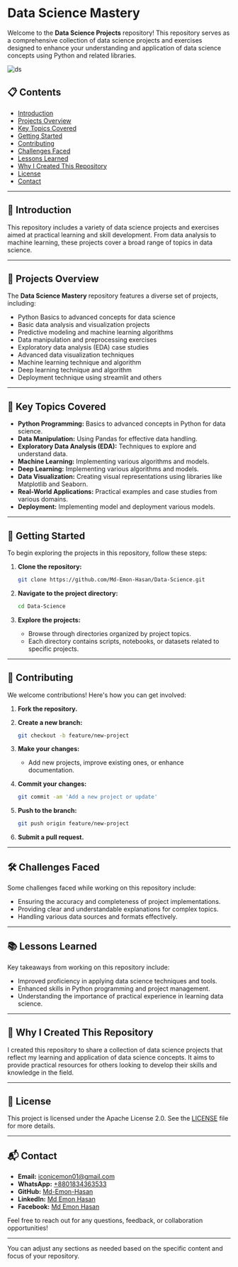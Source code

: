 # Data Science Mastery

Welcome to the **Data Science Projects** repository! This repository serves as a comprehensive collection of data science projects and exercises designed to enhance your understanding and application of data science concepts using Python and related libraries.

![ds](https://github.com/user-attachments/assets/7ce72c23-1d5c-45ec-a5e1-21dffc54e3b5)

## 📋 Contents

- [Introduction](#introduction)
- [Projects Overview](#projects-overview)
- [Key Topics Covered](#key-topics-covered)
- [Getting Started](#getting-started)
- [Contributing](#contributing)
- [Challenges Faced](#challenges-faced)
- [Lessons Learned](#lessons-learned)
- [Why I Created This Repository](#why-i-created-this-repository)
- [License](#license)
- [Contact](#contact)

---

## 📖 Introduction

This repository includes a variety of data science projects and exercises aimed at practical learning and skill development. From data analysis to machine learning, these projects cover a broad range of topics in data science.

---

## 📘 Projects Overview

The **Data Science Mastery** repository features a diverse set of projects, including:

- Python Basics to advanced concepts for data science
- Basic data analysis and visualization projects
- Predictive modeling and machine learning algorithms
- Data manipulation and preprocessing exercises
- Exploratory data analysis (EDA) case studies
- Advanced data visualization techniques
- Machine learning technique and algorithm
- Deep learning technique and algorithm
- Deployment technique using streamlit and others

---

## 🔑 Key Topics Covered

- **Python Programming:** Basics to advanced concepts in Python for data science.
- **Data Manipulation:** Using Pandas for effective data handling.
- **Exploratory Data Analysis (EDA):** Techniques to explore and understand data.
- **Machine Learning:** Implementing various algorithms and models.
- **Deep Learning:** Implementing various algorithms and models.
- **Data Visualization:** Creating visual representations using libraries like Matplotlib and Seaborn.
- **Real-World Applications:** Practical examples and case studies from various domains.
- **Deployment:** Implementing model and deployment various models.

---

## 🚀 Getting Started

To begin exploring the projects in this repository, follow these steps:

1. **Clone the repository:**

   ```bash
   git clone https://github.com/Md-Emon-Hasan/Data-Science.git
   ```

2. **Navigate to the project directory:**

   ```bash
   cd Data-Science
   ```

3. **Explore the projects:**

   - Browse through directories organized by project topics.
   - Each directory contains scripts, notebooks, or datasets related to specific projects.

---

## 🤝 Contributing

We welcome contributions! Here's how you can get involved:

1. **Fork the repository.**
2. **Create a new branch:**

   ```bash
   git checkout -b feature/new-project
   ```

3. **Make your changes:**

   - Add new projects, improve existing ones, or enhance documentation.

4. **Commit your changes:**

   ```bash
   git commit -am 'Add a new project or update'
   ```

5. **Push to the branch:**

   ```bash
   git push origin feature/new-project
   ```

6. **Submit a pull request.**

---

## 🛠️ Challenges Faced

Some challenges faced while working on this repository include:

- Ensuring the accuracy and completeness of project implementations.
- Providing clear and understandable explanations for complex topics.
- Handling various data sources and formats effectively.

---

## 📚 Lessons Learned

Key takeaways from working on this repository include:

- Improved proficiency in applying data science techniques and tools.
- Enhanced skills in Python programming and project management.
- Understanding the importance of practical experience in learning data science.

---

## 🌟 Why I Created This Repository

I created this repository to share a collection of data science projects that reflect my learning and application of data science concepts. It aims to provide practical resources for others looking to develop their skills and knowledge in the field.

---

## 📜 License

This project is licensed under the Apache License 2.0. See the [LICENSE](LICENSE) file for more details.

---

## 📬 Contact

- **Email:** [iconicemon01@gmail.com](mailto:iconicemon01@gmail.com)
- **WhatsApp:** [+8801834363533](https://wa.me/8801834363533)
- **GitHub:** [Md-Emon-Hasan](https://github.com/Md-Emon-Hasan)
- **LinkedIn:** [Md Emon Hasan](https://www.linkedin.com/in/md-emon-hasan)
- **Facebook:** [Md Emon Hasan](https://www.facebook.com/mdemon.hasan2001/)

Feel free to reach out for any questions, feedback, or collaboration opportunities!

---

You can adjust any sections as needed based on the specific content and focus of your repository.
